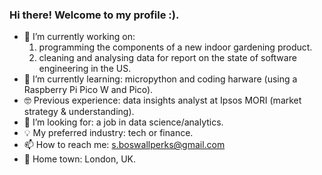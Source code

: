### Hi there! Welcome to my profile :).


- 🔭 I’m currently working on:
     1) programming the components of a new indoor gardening product.
     2) cleaning and analysing data for report on the state of software engineering in the US. 
- 🌱 I’m currently learning: micropython and coding harware (using a Raspberry Pi Pico W and Pico). 
- 🤓 Previous experience: data insights analyst at Ipsos MORI (market strategy & understanding).
- 🤔 I’m looking for: a job in data science/analytics.
- 💡 My preferred industry: tech or finance.
- 📫 How to reach me: s.boswallperks@gmail.com
- 🌇 Home town: London, UK.
  

